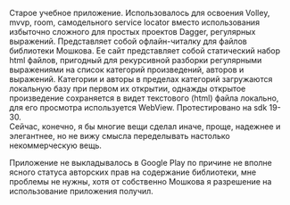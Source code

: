Старое учебное приложение. Использовалось для освоения Volley, mvvp, room, самодельного service locator вместо использования избыточно 
сложного для простых проектов Dagger, регулярных выражений. 
Представляет собой офлайн-читалку для файлов библиотеки Мошкова. Ее сайт представляет собой статический набор html файлов, пригодный для
рекурсивной разборки регулярными выражениями на список категорий произведений, авторов и выражений. Категории и авторы в пределах категорий
загружаются локальную базу при первом их открытии, однажды открытое произведение сохраняется в видет текстового (html) файла локально,
для его просмотра используется WebView. Протестировано на sdk 19-30.  
Сейчас, конечно, я бы многие вещи сделал иначе, проще, надежнее и элегантнее, но не вижу смысла переделывать настолько некоммерческую вещь. 

Приложение не выкладывалось в Google Play по причине не вполне ясного статуса авторских прав на содержание библиотеки, мне проблемы не нужны,
хотя от собственно Мошкова я разрешение на использование приложения получил.
